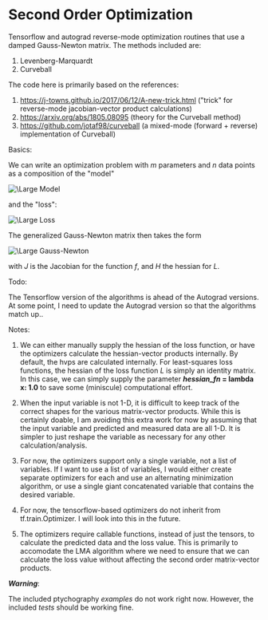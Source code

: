 # Second Order Optimization

Tensorflow and autograd reverse-mode optimization routines that use a damped Gauss-Newton matrix. The methods included are:

1) Levenberg-Marquardt
2) Curveball

The code here is primarily based on the references: 

1) https://j-towns.github.io/2017/06/12/A-new-trick.html ("trick" for reverse-mode jacobian-vector product calculations)
2) https://arxiv.org/abs/1805.08095 (theory for the Curveball method)
3) https://github.com/jotaf98/curveball (a mixed-mode (forward + reverse) implementation of Curveball)

Basics:

We can write an optimization problem with *m* parameters and *n* data points as a composition of the "model"

<img src="https://latex.codecogs.com/svg.latex?\Large&space;f:\mathbb{R}^m\rightarrow\mathbb{R}^n" title="\Large Model" />

and the "loss":

<img src="https://latex.codecogs.com/svg.latex?\Large&space;L:\mathbb{R}^n\rightarrow\mathbb{R}." title="\Large Loss" />

The generalized Gauss-Newton matrix then takes the form  

<img src="https://latex.codecogs.com/svg.latex?\Large&space;G=J^T_f\cdot{H}_L\cdot{J}_f" title="\Large Gauss-Newton" />

with *J* is the Jacobian for the function *f*, and *H* the hessian for *L*. 

Todo:

The Tensorflow version of the algorithms is ahead of the Autograd versions. At some point, I need to update the Autograd 
version so that the algorithms match up.. 

Notes:

1. We can either manually supply the hessian of the loss function, or have the optimizers calculate the hessian-vector products internally. 
By default, the hvps are calculated internally. For least-squares loss functions, 
the hessian of the loss function *L* is simply an identity matrix. 
In this case, we can simply supply the parameter **_hessian_fn_ = lambda x: 1.0** to save some (miniscule)
computational effort.

2. When the input variable is not 1-D, it is difficult to keep track of the correct shapes for the various matrix-vector products. While this is certainly doable, I am avoiding this extra work for now by assuming that the input variable and predicted and measured data are all 1-D. It is simpler to just reshape the variable as necessary for any other calculation/analysis.

3. For now, the optimizers support only a single variable, not a list of variables. If I want to use a list of variables, I would either create separate optimizers for each and use an alternating minimization algorithm, or use a single giant concatenated variable that contains the desired variable.

4. For now, the tensorflow-based optimizers do not inherit from tf.train.Optimizer. I will look into this in the future.

5. The optimizers require callable functions, instead of just the tensors, to calculate the predicted data and the loss value. This is primarily to accomodate the LMA algorithm where we need to ensure that we can calculate the loss value without affecting the second order matrix-vector products.


***Warning***: 

The included ptychography *examples* do not work right now. 
However, the included *tests* should be working fine.  